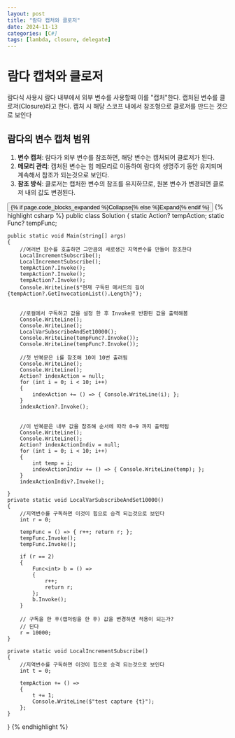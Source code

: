 ```yaml
---
layout: post
title: "람다 캡처와 클로저"
date: 2024-11-13
categories: [C#]
tags: [lambda, closure, delegate]
---
```


# 람다 캡처와 클로저

람다식 사용시 람다 내부에서 외부 변수를 사용할때 이를 "캡처"한다. 캡처된 변수를 클로저(Closure)라고 한다.
캡처 시 해당 스코프 내에서 참조형으로 클로저를 만드는 것으로 보인다

## 람다의 변수 캡처 범위

1. **변수 캡처**: 람다가 외부 변수를 참조하면, 해당 변수는 캡처되어 클로저가 된다.
2. **메모리 관리**: 캡처된 변수는 힙 메모리로 이동하여 람다의 생명주기 동안 유지되며 계속해서 참조가 되는것으로 보인다.
3. **참조 방식**: 클로저는 캡처한 변수의 참조를 유지하므로, 원본 변수가 변경되면 클로저 내의 값도 변경된다.

<div class="code-block-container {% if page.code_blocks_expanded %}expanded{% endif %}">
    <button class="code-toggle">{% if page.code_blocks_expanded %}Collapse{% else %}Expand{% endif %}</button>
    {% highlight csharp %}
public class Solution
{
    static Action? tempAction;
    static Func<int>? tempFunc;

    public static void Main(string[] args)
    {
        //여러번 함수를 호출하면 그만큼의 새로생긴 지역변수를 만들어 참조한다
        LocalIncrementSubscribe();
        LocalIncrementSubscribe();
        tempAction?.Invoke();
        tempAction?.Invoke();
        tempAction?.Invoke();
        Console.WriteLine($"현재 구독된 메서드의 길이 {tempAction?.GetInvocationList().Length}");


        //로컬에서 구독하고 값을 설정 한 후 Invoke로 반환된 값을 출력해봄
        Console.WriteLine();
        Console.WriteLine();
        LocalVarSubscribeAndSet10000();
        Console.WriteLine(tempFunc?.Invoke());
        Console.WriteLine(tempFunc?.Invoke());

        //첫 반복문은 i를 참조해 10이 10번 출려됨
        Console.WriteLine();
        Console.WriteLine();
        Action? indexAction = null;
        for (int i = 0; i < 10; i++)
        {
            indexAction += () => { Console.WriteLine(i); };
        }
        indexAction?.Invoke();


        //이 반복문은 내부 값을 참조해 순서에 따라 0~9 까지 출력됨
        Console.WriteLine();
        Console.WriteLine();
        Action? indexActionIndiv = null;
        for (int i = 0; i < 10; i++)
        {
            int temp = i;
            indexActionIndiv += () => { Console.WriteLine(temp); };
        }
        indexActionIndiv?.Invoke();

    }
    private static void LocalVarSubscribeAndSet10000()
    {
        //지역변수를 구독하면 이것이 힙으로 승격 되는것으로 보인다
        int r = 0;

        tempFunc = () => { r++; return r; };
        tempFunc.Invoke();
        tempFunc.Invoke();

        if (r == 2)
        {
            Func<int> b = () =>
            {
                r++;
                return r;
            };
            b.Invoke();
        }

        // 구독을 한 후(캡처링을 한 후) 값을 변경하면 적용이 되는가?
        // 된다
        r = 10000;
    }

    private static void LocalIncrementSubscribe()
    {
        //지역변수를 구독하면 이것이 힙으로 승격 되는것으로 보인다
        int t = 0;

        tempAction += () =>
        {
            t += 1;
            Console.WriteLine($"test capture {t}");
        };
    }
}
    {% endhighlight %}
</div>
